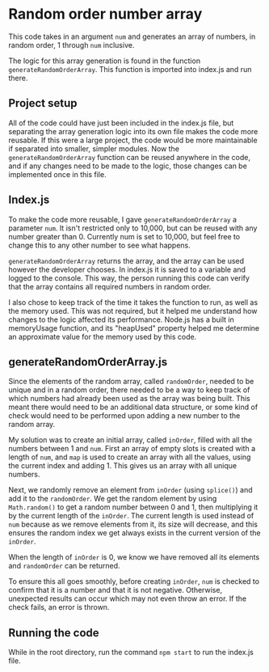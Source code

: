 # Random order number array

This code takes in an argument `num` and generates an array of numbers, in random order, 1 through `num` inclusive.

The logic for this array generation is found in the function `generateRandomOrderArray`. This function is imported into index.js and run there.

## Project setup

All of the code could have just been included in the index.js file, but separating the array generation logic into its own file makes the code more reusable. If this were a large project, the code would be more maintainable if separated into smaller, simpler modules. Now the `generateRandomOrderArray` function can be reused anywhere in the code, and if any changes need to be made to the logic, those changes can be implemented once in this file.

## Index.js

To make the code more reusable, I gave `generateRandomOrderArray` a parameter `num`. It isn't restricted only to 10,000, but can be reused with any number greater than 0. Currently num is set to 10,000, but feel free to change this to any other number to see what happens.

`generateRandomOrderArray` returns the array, and the array can be used however the developer chooses. In index.js it is saved to a variable and logged to the console. This way, the person running this code can verify that the array contains all required numbers in random order.

I also chose to keep track of the time it takes the function to run, as well as the memory used. This was not required, but it helped me understand how changes to the logic affected its performance. Node.js has a built in memoryUsage function, and its "heapUsed" property helped me determine an approximate value for the memory used by this code.

## generateRandomOrderArray.js

Since the elements of the random array, called `randomOrder`, needed to be unique and in a random order, there needed to be a way to keep track of which numbers had already been used as the array was being built. This meant there would need to be an additional data structure, or some kind of check would need to be performed upon adding a new number to the random array.

My solution was to create an initial array, called `inOrder`, filled with all the numbers between 1 and `num`. First an array of empty slots is created with a length of `num`, and `map` is used to create an array with all the values, using the current index and adding 1. This gives us an array with all unique numbers.

Next, we randomly remove an element from `inOrder` (using `splice()`) and add it to the `randomOrder`. We get the random element by using `Math.random()` to get a random number between 0 and 1, then multiplying it by the current length of the `inOrder`. The current length is used instead of `num` because as we remove elements from it, its size will decrease, and this ensures the random index we get always exists in the current version of the `inOrder`.

When the length of `inOrder` is 0, we know we have removed all its elements and `randomOrder` can be returned.

To ensure this all goes smoothly, before creating `inOrder`, `num` is checked to confirm that it is a number and that it is not negative. Otherwise, unexpected results can occur which may not even throw an error. If the check fails, an error is thrown.

## Running the code

While in the root directory, run the command `npm start` to run the index.js file.
